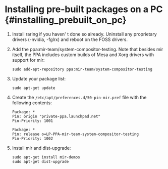 Installing pre-built packages on a PC {#installing_prebuilt_on_pc}
=====================================

1. Install raring if you haven' t done so already.  Uninstall any proprietary
   drivers (-nvidia, -fglrx) and reboot on the FOSS drivers.

2. Add the ppa:mir-team/system-compositor-testing. Note that besides mir itself, the PPA includes
   custom builds of Mesa and Xorg drivers with support for mir:

       sudo add-apt-repository ppa:mir-team/system-compositor-testing

3. Update your package list:

       sudo apt-get update

4. Create the `/etc/apt/preferences.d/50-pin-mir.pref` file with the following contents:

       Package: *
       Pin: origin "private-ppa.launchpad.net"
       Pin-Priority: 1001

       Package: *
       Pin: release o=LP-PPA-mir-team-system-compositor-testing
       Pin-Priority: 1002

5. Install mir and dist-upgrade:

       sudo apt-get install mir-demos
       sudo apt-get dist-upgrade
